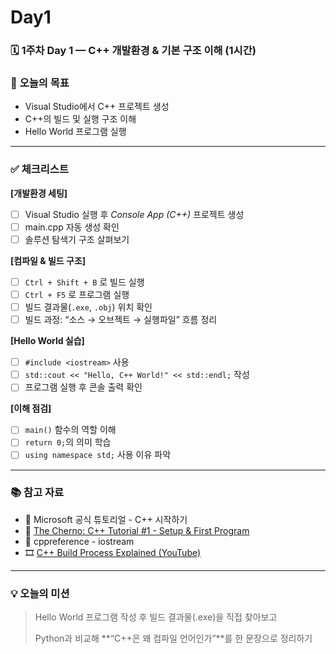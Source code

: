 # Day1

### 🗓 **1주차 Day 1 — C++ 개발환경 & 기본 구조 이해 (1시간)**

### 🎯 **오늘의 목표**

- Visual Studio에서 C++ 프로젝트 생성
- C++의 빌드 및 실행 구조 이해
- Hello World 프로그램 실행

---

### ✅ **체크리스트**

**[개발환경 세팅]**

- [ ]  Visual Studio 실행 후 *Console App (C++)* 프로젝트 생성
- [ ]  main.cpp 자동 생성 확인
- [ ]  솔루션 탐색기 구조 살펴보기

**[컴파일 & 빌드 구조]**

- [ ]  `Ctrl + Shift + B` 로 빌드 실행
- [ ]  `Ctrl + F5` 로 프로그램 실행
- [ ]  빌드 결과물(`.exe`, `.obj`) 위치 확인
- [ ]  빌드 과정: “소스 → 오브젝트 → 실행파일” 흐름 정리

**[Hello World 실습]**

- [ ]  `#include <iostream>` 사용
- [ ]  `std::cout << "Hello, C++ World!" << std::endl;` 작성
- [ ]  프로그램 실행 후 콘솔 출력 확인

**[이해 점검]**

- [ ]  `main()` 함수의 역할 이해
- [ ]  `return 0;`의 의미 학습
- [ ]  `using namespace std;` 사용 이유 파악

---

### 📚 **참고 자료**

- 📘 Microsoft 공식 튜토리얼 - C++ 시작하기
- 🎥 [The Cherno: C++ Tutorial #1 - Setup & First Program](https://www.youtube.com/watch?v=18c3MTX0PK0)
- 📖 cppreference - iostream
- 🎞 [C++ Build Process Explained (YouTube)](https://www.youtube.com/watch?v=6qv7KhaGpnE)

---

### 💡 **오늘의 미션**

> Hello World 프로그램 작성 후 빌드 결과물(.exe)을 직접 찾아보고
> 
> 
> Python과 비교해 **“C++은 왜 컴파일 언어인가”**를 한 문장으로 정리하기
>
